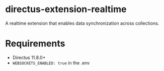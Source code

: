 # directus-extension-realtime

A realtime extension that enables data synchronization across collections.

# Requirements

- Directus 11.8.0+
- `WEBSOCKETS_ENABLED: true` in the .env
